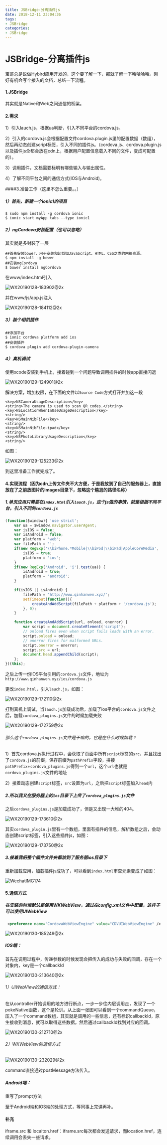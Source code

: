 ```yaml
---
title: JSBridge-分离插件js
date: 2018-12-11 23:04:36
tags: 
- JSBridge
categories: 
- JSBridge
---
```


# JSBridge-分离插件js

宝哥总是说做Hybird应用开发的，这个要了解一下，那就了解一下哈哈哈哈。刚好有机会写个接入的文档，总结一下流程。

#### 1.JSBridge

其实就是Native和Web之间通信的桥梁。



#### 2.需求

1）引入lauch.js，根据ua判断，引入不同平台的cordova.js。

2）引入的cordova.js会根据配置文件cordova.plugin.js里的配置数据（数组），然后再动态创建script标签，引入不同的插件js。（cordova.js、cordova.plugin.js以及插件js全都会放在cdn上，根据用户配置信息载入不同的文件，变成可配置的）。

3）调用插件，文档需要标明有哪些输入与输出属性。

4）了解不同平台之间的通信方式(IOS与Android)。



####3.准备工作（这里不怎么重要。。）

##### 1）首先，新建一个ionic1的项目

```shell
$ sudo npm install -g cordova ionic
$ ionic start myApp tabs --type ionic1
```



##### 2）ngCordova安装配置（也可以忽略）

其实就是多封装了一层

```shell
##首先安装bower，用于安装和卸载如JavaScript、HTML、CSS之类的网络资源。
$ npm install -g bower
##安装ngCordova
$ bower install ngCordova
```

在www/index.html引入

![WX20190128-183902@2x](http://www.qinhanwen.xyz/WX20190128-183902@2x.png)

并在www/js/app.js注入

![WX20190128-184112@2x](http://www.qinhanwen.xyz/WX20190128-184112@2x.png)

##### 3）装个相机插件

```shell
##添加平台
$ ionic cordova platform add ios
##安装插件
$ cordova plugin add cordova-plugin-camera
```





##### 4）真机调试

使用xcode安装到手机上，接着碰到一个问题导致调用插件的时候app直接闪退

![WX20190129-124901@2x](http://www.qinhanwen.xyz/WX20190129-124901@2x.png)

解决方案，增加权限，在下面的文件以`Source Code`方式打开并加这一段

```
<key>NSCameraUsageDescription</key>
<string>The camera is used to scan QR codes.</string>
<key>NSLocationWhenInUseUsageDescription</key>
<string/>
<key>NSMainNibFile</key>
<string/>
<key>NSMainNibFile~ipad</key>
<string/>
<key>NSPhotoLibraryUsageDescription</key>
<string/>
```

如图：

![WX20190129-125233@2x](http://www.qinhanwen.xyz/WX20190129-125233@2x.png)



到这里准备工作就完成了。





#### 4.实现流程（因为cdn上传文件夹不大方便，于是我放到了自己的服务器上，直接放在了之前放图片的images目录下，忽略这个尴尬的路径名称）

##### 1.单页应用只需要在`index.html`引入`lauch.js`，这个js做的事情，就是根据不同平台，引入不同的`cordova.js`

```javascript
(function($window){ 'use strict';
    var ua = $window.navigator.userAgent;
    var isIOS = false;
    var isAndroid = false;
    var platform = 'web';
    var filePath = '';
    if(new RegExp('\\biPhone.*Mobile|\\biPod|\\biPad|AppleCoreMedia', 'i').test(ua)) {
        isIOS = true;
        platform = 'ios';
    }
    if(new RegExp('Android', 'i').test(ua)) {
        isAndroid = true;
        platform = 'android';
    }

    if(isIOS || isAndroid) {
        filePath = 'http://www.qinhanwen.xyz/';
        setTimeout(function(){
            createAndAddScript(filePath + platform + '/cordova.js');
        }, 0);
    }

    function createAndAddScript(url, onload, onerror) {
        var script = document.createElement('script');
        // onload fires even when script fails loads with an error.
        script.onload = onload;
        // onerror fires for malformed URLs.
        script.onerror = onerror;
        script.src = url;
        document.head.appendChild(script);
    };
})(this);
```

之后上传一份IOS平台引用的`cordova.js`文件，地址为`http://www.qinhanwen.xyz/ios/cordova.js`



更改`index.html`，引入`lauch.js`，如图：

![WX20190129-172110@2x](http://www.qinhanwen.xyz/WX20190129-172110@2x.png)



打到真机上调试，当`lauch.js`加载成功后，加载了ios平台的`cordova.js`文件之后，加载`cordova_plugins.js`文件的时候加载失败

![WX20190129-172759@2x](http://www.qinhanwen.xyz/WX20190129-172759@2x.png)



###### 那么这个`cordova_plugins.js`文件是干嘛的，它是在什么时候加载？

1）首先cordova.js执行过程中，会获取了页面中所有`script`标签的`src`，并且找出了`cordova.js`的前缀，保存前缀为`pathPrefix`字段，拼接`pathPrefix`+`cordova_plugins.js`得到一个`url`，这个`url`也就是`cordova_plugins.js`文件的地址

2）接着动态创建`script`标签，`src`设置为`url`，之后把`script`标签加入`head`内



##### 2.所以我又在服务器上的`ios`目录下上传了`cordova_plugins.js`文件

之后`cordova_plugins.js`是加载成功了，但是又出现一大堆的404。

![WX20190129-173610@2x](http://www.qinhanwen.xyz/WX20190129-173610@2x.png)

其实`cordova_plugin.js`里有一个数组，里面有插件的信息，解析数组之后，会动态创建script标签，引入这些插件js，如图：

![WX20190129-173750@2x](http://www.qinhanwen.xyz/WX20190129-173750@2x.png)



##### 3.接着我把整个插件文件夹都放到了服务器ios目录下

重新加载应用，加载插件js成功了，可以看到`index.html`审查元素变成了如图：

![WechatIMG174](http://www.qinhanwen.xyz/WechatIMG174.png)





#### 5.通信方式

##### 在安装的时候默认是使用WKWebView，通过在config.xml文件中配置，这样子可以使用UIWebView

```xml
 <preference name="CordovaWebViewEngine" value="CDVUIWebViewEngine" />
```

![WX20190130-185249@2x](http://www.qinhanwen.xyz/WX20190130-185249@2x.png)



##### IOS端：

首先在调用过程中，传递参数的时候发现会把传入的成功与失败的回调，存在一个对象内，key是一个callbackId

![WX20190130-213640@2x](http://www.qinhanwen.xyz/WX20190130-213640@2x.png)

###### 1）UIWebView的通信方式：

在从controller开始调用的地方进行断点，一步一步往内层调用走，发现了一个pokeNative函数，这个是轮训。从上面一张图可以看到一个commandQueue，压入了一个command数组，其实就是调用的一些信息，还有标识callbackId，原生接收到消息，就可以取得这些数据。然后通过callbackId找到对应的回调。

![WX20190130-212710@2x](http://www.qinhanwen.xyz/WX20190130-212710@2x.png)



###### 2）WKWebView的通信方式

![WX20190130-232029@2x](http://www.qinhanwen.xyz/WX20190130-232029@2x.png)

command直接通过postMessage方法传入。

##### Android端：

重写了prompt方法



至于Android端和IOS端的处理方式，等同事上完课再补。



#### 补充

iframe.src 和 locaiton.href：iframe.src每次都会发送请求，而location.href，连续调用会丢失一些请求。

